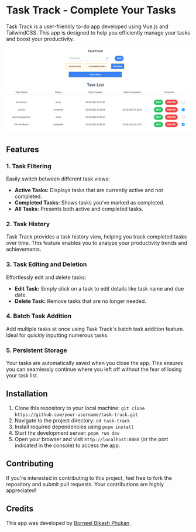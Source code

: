 # Task Track - Complete Your Tasks

Task Track is a user-friendly to-do app developed using Vue.js and TailwindCSS. This app is designed to help you efficiently manage your tasks and boost your productivity.

![App Screenshot](Screenshot.png)

## Features

### 1. Task Filtering

Easily switch between different task views:

- **Active Tasks:** Displays tasks that are currently active and not completed.
- **Completed Tasks:** Shows tasks you've marked as completed.
- **All Tasks:** Presents both active and completed tasks.

### 2. Task History

Task Track provides a task history view, helping you track completed tasks over time. This feature enables you to analyze your productivity trends and achievements.

### 3. Task Editing and Deletion

Effortlessly edit and delete tasks:

- **Edit Task:** Simply click on a task to edit details like task name and due date.
- **Delete Task:** Remove tasks that are no longer needed.

### 4. Batch Task Addition

Add multiple tasks at once using Task Track's batch task addition feature. Ideal for quickly inputting numerous tasks.

### 5. Persistent Storage

Your tasks are automatically saved when you close the app. This ensures you can seamlessly continue where you left off without the fear of losing your task list.

## Installation

1. Clone this repository to your local machine: ```git clone https://github.com/your-username/task-track.git```
2. Navigate to the project directory: ```cd task-track```
3. Install required dependencies using ```pnpm install```
4. Start the development server: ```pnpm run dev```
5. Open your browser and visit `http://localhost:8080` (or the port indicated in the console) to access the app.

## Contributing

If you're interested in contributing to this project, feel free to fork the repository and submit pull requests. Your contributions are highly appreciated!

## Credits

This app was developed by [Borneel Bikash Phukan](https://github.com/borneelphukan).





